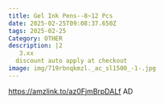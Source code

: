 ```yaml
---
title: Gel Ink Pens--8~12 Pcs
date: 2025-02-25T09:08:37.650Z
tags: 2025-02-25
Category: OTHER
description: |2
   3.xx
  discount auto apply at checkout 
image: img/719rbnqkmzl._ac_sl1500_-1-.jpg
---
```

 https://amzlink.to/az0FjmBrpDALf
AD